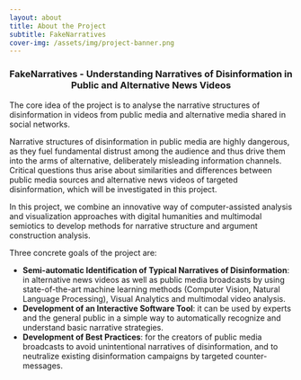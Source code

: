 ```yaml
---
layout: about
title: About the Project
subtitle: FakeNarratives
cover-img: /assets/img/project-banner.png
---
```



<center> <h3> FakeNarratives - Understanding Narratives of Disinformation in Public and Alternative News Videos </h3> </center>

The core idea of the project is to analyse the narrative structures of disinformation in videos from public media and alternative media shared in social networks. 

Narrative structures of disinformation in public media are highly dangerous, as they fuel fundamental distrust among the audience and thus drive them into the arms of alternative, deliberately misleading information channels. Critical questions thus arise about similarities and differences between public media sources and alternative news videos of targeted disinformation, which will be investigated in this project.

In this project, we combine an innovative way of computer-assisted analysis and visualization approaches with digital humanities and multimodal semiotics to develop methods for narrative structure and argument construction analysis.

Three concrete goals of the project are:
<p>
	<ul>
		<li> <b>Semi-automatic Identification of Typical Narratives of Disinformation</b>: in alternative news videos as well as public media broadcasts by using state-of-the-art machine learning methods (Computer Vision, Natural Language Processing), Visual Analytics and multimodal video analysis.</li>
		<li> <b>Development of an Interactive Software Tool</b>: it can be used by experts and the general public in a simple way to automatically recognize and understand basic narrative strategies.</li>
		<li> <b>Development of Best Practices</b>: for the creators of public media broadcasts to avoid unintentional narratives of disinformation, and to neutralize existing disinformation campaigns by targeted counter-messages.</li>
	</ul>
</p>


